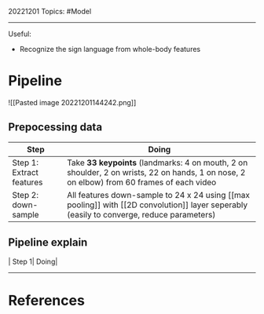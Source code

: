 20221201
Topics: #Model 

---
Useful:
- Recognize the sign language from whole-body features

# Pipeline
![[Pasted image 20221201144242.png]]

## Prepocessing data
| Step | Doing|
| --- | --- |
| Step 1: Extract features | Take **33 keypoints** (landmarks: 4 on mouth, 2 on shoulder, 2 on wrists, 22 on hands, 1 on nose, 2 on elbow) from 60 frames of each video |
| Step 2: down-sample | All features down-sample to 24 x 24 using [[max pooling]] with [[2D convolution]] layer seperably (easily to converge, reduce parameters)

## Pipeline explain
| Step 1| Doing|

---
# References
